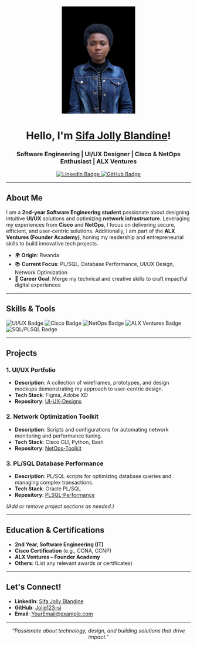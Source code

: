 <!--
    PROFESSIONAL GITHUB PROFILE README
    Author: Sifa Jolly Blandine
-->

<!-- Banner or Profile Header (Optional) -->
<p align="center">
  <img src="https://github.com/Jolie123-si/Jolie123-si/blob/main/Jolie-removebg-preview.png" alt=" sifa image" width="200" />
</p>

<h1 align="center">Hello, I'm <a href="https://github.com/Jolie123-si">Sifa Jolly Blandine</a>!</h1>
<h3 align="center">Software Engineering | UI/UX Designer | Cisco & NetOps Enthusiast | ALX Ventures</h3>

<!-- LinkedIn & GitHub Badges -->
<p align="center">
  <a href="https://www.linkedin.com/in/sifa-jolly-blandine-02076130a/" target="_blank">
    <img src="https://img.shields.io/badge/-LinkedIn-0A66C2?logo=linkedin&logoColor=white&style=for-the-badge" alt="LinkedIn Badge"/>
  </a>
  <a href="https://github.com/Jolie123-si" target="_blank">
    <img src="https://img.shields.io/badge/-GitHub-181717?logo=github&logoColor=white&style=for-the-badge" alt="GitHub Badge"/>
  </a>
</p>

---

## About Me

I am a **2nd-year Software Engineering student** passionate about designing intuitive **UI/UX** solutions and optimizing **network infrastructure**. Leveraging my experiences from **Cisco** and **NetOps**, I focus on delivering secure, efficient, and user-centric solutions. Additionally, I am part of the **ALX Ventures (Founder Academy)**, honing my leadership and entrepreneurial skills to build innovative tech projects.

- 🌍 **Origin**: Rwanda  
- 📚 **Current Focus**: PL/SQL, Database Performance, UI/UX Design, Network Optimization  
- 💼 **Career Goal**: Merge my technical and creative skills to craft impactful digital experiences

---

## Skills & Tools

<p>
  <!-- UI/UX -->
  <img src="https://img.shields.io/badge/UI%2FUX-Design-blueviolet?style=flat-square&logo=figma&logoColor=white" alt="UI/UX Badge"/>
  
  <!-- Cisco -->
  <img src="https://img.shields.io/badge/Cisco-Networking-blue?style=flat-square&logo=cisco&logoColor=white" alt="Cisco Badge"/>

  <!-- NetOps -->
  <img src="https://img.shields.io/badge/NetOps-Infrastructure-green?style=flat-square&logo=gnometerminal&logoColor=white" alt="NetOps Badge"/>

  <!-- ALX Ventures -->
  <img src="https://img.shields.io/badge/ALX-Ventures-orange?style=flat-square&logo=ubuntu&logoColor=white" alt="ALX Ventures Badge"/>
  
  <!-- Add other badges as needed -->
  <img src="https://img.shields.io/badge/SQL-PL%2FSQL-red?style=flat-square&logo=oracle&logoColor=white" alt="SQL/PLSQL Badge"/>
</p>

---

## Projects

### 1. UI/UX Portfolio
- **Description**: A collection of wireframes, prototypes, and design mockups demonstrating my approach to user-centric design.
- **Tech Stack**: Figma, Adobe XD
- **Repository**: [UI-UX-Designs](#) <!-- Replace # with the actual repo link -->

### 2. Network Optimization Toolkit
- **Description**: Scripts and configurations for automating network monitoring and performance tuning.
- **Tech Stack**: Cisco CLI, Python, Bash
- **Repository**: [NetOps-Toolkit](#)

### 3. PL/SQL Database Performance
- **Description**: PL/SQL scripts for optimizing database queries and managing complex transactions.
- **Tech Stack**: Oracle PL/SQL
- **Repository**: [PLSQL-Performance](#)

*(Add or remove project sections as needed.)*

---

## Education & Certifications

- **2nd Year, Software Engineering (IT)**
- **Cisco Certification** (e.g., CCNA, CCNP)
- **ALX Ventures – Founder Academy**
- **Others**: (List any relevant awards or certificates)

---

## Let's Connect!

- **LinkedIn**: [Sifa Jolly Blandine](https://www.linkedin.com/in/sifa-jolly-blandine-02076130a/)
- **GitHub**: [Jolie123-si](https://github.com/Jolie123-si)
- **Email**: [YourEmail@example.com](mailto:YourEmail@example.com)

---

<p align="center">
  <i>“Passionate about technology, design, and building solutions that drive impact.”</i>
</p>

